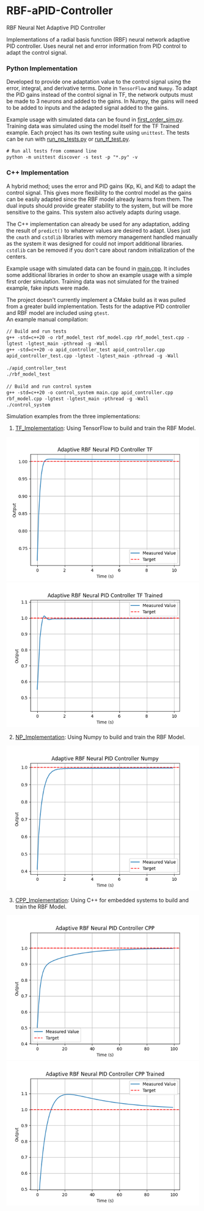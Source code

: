 # RBF-aPID-Controller
RBF Neural Net Adaptive PID Controller

Implementations of a radial basis function (RBF) neural network adaptive PID controller. Uses 
neural net and error information from PID control to adapt the control signal. 

### Python Implementation
Developed to provide one adaptation value to the control signal 
using the error, integral, and derivative terms. Done in `TensorFlow` and `Numpy`.
To adapt the PID gains instead of the control signal in TF, the network outputs 
must be made to 3 neurons and added to the gains. In Numpy, the gains will need to
be added to inputs and the adapted signal added to the gains. 

Example usage with simulated data can be found in [first_order_sim.py](first_order_sim.py). 
Training data was simulated using the model itself for the TF Trained example. Each project
has its own testing suite using `unittest`. The tests can be run with [run_np_tests.py](./NP_Implementation/run_np_tests.py)
or [run_tf_test.py](./TF_Implementation/run_tf_tests.py).
```
# Run all tests from command line
python -m unittest discover -s test -p "*.py" -v 
```

### C++ Implementation
A hybrid method; uses the error and PID gains (Kp, Ki, and Kd) to adapt the control signal. 
This gives more flexibility to the control model as the gains can be easily adapted since 
the RBF model already learns from them. The dual inputs should provide greater stability to
the system, but will be more sensitive to the gains. This system also actively adapts during
usage. 

The C++ implementation can already be used for any adaptation, adding the result of `predict()` to
whatever values are desired to adapt. Uses just the `cmath` and `cstdlib` libraries with memory 
management handled manually as the system it was designed for could not import additional libraries. 
`cstdlib` can be removed if you don't care about random initialization of the centers. 

Example usage with simulated data can be found in [main.cpp](/CPP_Implementation/main.cpp). 
It includes some additional libraries in order to show an example usage with a simple first 
order simulation. Training data was not simulated for the trained example, fake inputs were made.

The project doesn't currently implement a CMake build as it was pulled from a greater build implementation. Tests for 
the adaptive PID controller and RBF model are included using `gtest`.\
An example manual compilation:
```
// Build and run tests 
g++ -std=c++20 -o rbf_model_test rbf_model.cpp rbf_model_test.cpp -lgtest -lgtest_main -pthread -g -Wall
g++ -std=c++20 -o apid_controller_test apid_controller.cpp apid_controller_test.cpp -lgtest -lgtest_main -pthread -g -Wall

./apid_controller_test
./rbf_model_test

// Build and run control system
g++ -std=c++20 -o control_system main.cpp apid_controller.cpp rbf_model.cpp -lgtest -lgtest_main -pthread -g -Wall
./control_system
```

Simulation examples from the three implementations: 

1. [TF_Implementation](/TF_Implementation/): Using TensorFlow to build and train the RBF Model.

![TensorFlow](images/tf_impl.png "TensorFlow")
![TF_Trained](images/tf_impl_trained.png "TF_Trained")

2. [NP_Implementation](/NP_Implementation/): Using Numpy to build and train the RBF Model.

![Numpy](images/nump_impl.png "Numpy")

3. [CPP_Implementation](/CPP_Implementation/): Using C++ for embedded systems to build and train the RBF Model. 

![CPP](images/cpp_impl.png "CPP")
![CPP_Trained](images/cpp_impl_trained.png "CPP_Trained")
